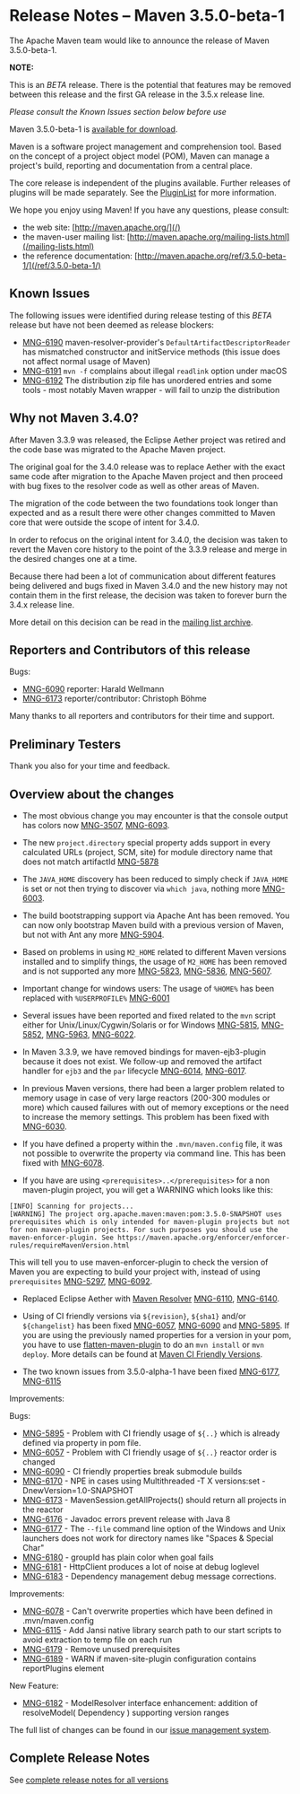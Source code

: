 <!--
Licensed to the Apache Software Foundation (ASF) under one
or more contributor license agreements.  See the NOTICE file
distributed with this work for additional information
regarding copyright ownership.  The ASF licenses this file
to you under the Apache License, Version 2.0 (the
"License"); you may not use this file except in compliance
with the License.  You may obtain a copy of the License at

http://www.apache.org/licenses/LICENSE-2.0

Unless required by applicable law or agreed to in writing,
software distributed under the License is distributed on an
"AS IS" BASIS, WITHOUT WARRANTIES OR CONDITIONS OF ANY
KIND, either express or implied.  See the License for the
specific language governing permissions and limitations
under the License.
-->

# Release Notes &#x2013; Maven 3.5.0-beta-1

The Apache Maven team would like to announce the release of Maven 3.5.0-beta-1.

<div class="alert alert-error" role="alert">
<p><b>NOTE:</b></p>
<p>This is an <i>BETA</i> release. There is the potential that features may be removed between this release and the first GA release in the 3.5.x release line.</p>
<p><i>Please consult the Known Issues section below before use</i></p>
</div>

Maven 3.5.0-beta-1 is [available for download][0].

Maven is a software project management and comprehension tool. Based on the concept of a project object model
(POM), Maven can manage a project's build, reporting and documentation from a central place.

The core release is independent of the plugins available. Further releases of plugins will be made separately.
See the [PluginList][1] for more information.

We hope you enjoy using Maven! If you have any questions, please consult:

- the web site: [http://maven.apache.org/](/)
- the maven-user mailing list: [http://maven.apache.org/mailing-lists.html](/mailing-lists.html)
- the reference documentation: [http://maven.apache.org/ref/3.5.0-beta-1/](/ref/3.5.0-beta-1/)

## Known Issues

The following issues were identified during release testing of this _BETA_ release but have not been deemed as release
blockers:

* [MNG-6190] maven-resolver-provider's `DefaultArtifactDescriptorReader` has mismatched constructor and initService
  methods (this issue does not affect normal usage of Maven)
* [MNG-6191] `mvn -f` complains about illegal `readlink` option under macOS
* [MNG-6192] The distribution zip file has unordered entries and some tools - most notably Maven wrapper - will fail to
  unzip the distribution

## Why not Maven 3.4.0?

After Maven 3.3.9 was released, the Eclipse Aether project was retired and the code base was migrated to the Apache
Maven project.

The original goal for the 3.4.0 release was to replace Aether with the exact same code after migration to the Apache
Maven project and then proceed with bug fixes to the resolver code as well as other areas of Maven.

The migration of the code between the two foundations took longer than expected and as a result there were other changes
committed to Maven core that were outside the scope of intent for 3.4.0.

In order to refocus on the original intent for 3.4.0, the decision was taken to revert the Maven core history to the
point of the 3.3.9 release and merge in the desired changes one at a time.

Because there had been a lot of communication about different features being delivered and bugs fixed in Maven 3.4.0 and
the new history may not contain them in the first release, the decision was taken to forever burn the 3.4.x release
line.

More detail on this decision can be read in
the [mailing list archive](http://www.mail-archive.com/dev@maven.apache.org/msg112103.html).

## Reporters and Contributors of this release

Bugs:

* [MNG-6090] reporter: Harald Wellmann
* [MNG-6173] reporter/contributor: Christoph Böhme

Many thanks to all reporters and contributors for their time and support.

## Preliminary Testers

Thank you also for your time and feedback.

## Overview about the changes

* The most obvious change you may encounter is that the console output
  has colors now [MNG-3507], [MNG-6093].

* The new `project.directory` special property adds support in every calculated URLs (project, SCM, site)
  for module directory name that does not match artifactId [MNG-5878]

* The `JAVA_HOME` discovery has been reduced to simply check if `JAVA_HOME` is set
  or not then trying to discover via `which java`, nothing more [MNG-6003].

* The build bootstrapping support via Apache Ant has been removed. You can now only bootstrap Maven
  build with a previous version of Maven, but not with Ant any more [MNG-5904].

* Based on problems in using `M2_HOME` related to different Maven versions installed and
  to simplify things, the usage of `M2_HOME` has been removed and is not
  supported any more [MNG-5823], [MNG-5836], [MNG-5607].

* Important change for windows users: The usage of `%HOME%` has been replaced
  with `%USERPROFILE%` [MNG-6001]

* Several issues have been reported and fixed related to the `mvn` script either
  for Unix/Linux/Cygwin/Solaris or for Windows
  [MNG-5815], [MNG-5852], [MNG-5963], [MNG-6022].

* In Maven 3.3.9, we have removed bindings for maven-ejb3-plugin because it
  does not exist. We follow-up and removed the artifact handler for `ejb3`
  and the `par` lifecycle [MNG-6014], [MNG-6017].

* In previous Maven versions, there had been a larger problem related to
  memory usage in case of very large reactors (200-300 modules or more)
  which caused failures with out of memory exceptions or the need to increase
  the memory settings. This problem has been fixed with [MNG-6030].

* If you have defined a property within the `.mvn/maven.config` file,
  it was not possible to overwrite the property via command line.
  This has been fixed with [MNG-6078][MNG-6078].

* If you have are using `<prerequisites>..</prerequisites>` for a non
  maven-plugin project, you will get a WARNING which looks like this:

```
[INFO] Scanning for projects...
[WARNING] The project org.apache.maven:maven:pom:3.5.0-SNAPSHOT uses prerequisites which is only intended for maven-plugin projects but not for non maven-plugin projects. For such purposes you should use the maven-enforcer-plugin. See https://maven.apache.org/enforcer/enforcer-rules/requireMavenVersion.html
```

This will tell you to use maven-enforcer-plugin to check the version of Maven
you are expecting to build your project with, instead of using `prerequisites`
[MNG-5297], [MNG-6092].

* Replaced Eclipse Aether with [Maven Resolver][maven-resolver]
  [MNG-6110], [MNG-6140].

* Using of CI friendly versions via `${revision}`, `${sha1}` and/or `${changelist}`
  has been fixed [MNG-6057], [MNG-6090] and [MNG-5895]. If you are using the previously named properties for a version
  in your pom, you have to use [flatten-maven-plugin] to do an `mvn install` or `mvn deploy`. More details can be found
  at [Maven CI Friendly Versions](/guides/mini/guide-maven-ci-friendly.html).

* The two known issues from 3.5.0-alpha-1 have been fixed [MNG-6177], [MNG-6115]

Improvements:

Bugs:

* [MNG-5895] - Problem with CI friendly usage of `${..}` which is already defined via property in pom file.
* [MNG-6057] - Problem with CI friendly usage of `${..}` reactor order is changed
* [MNG-6090] - CI friendly properties break submodule builds
* [MNG-6170] - NPE in cases using Multithreaded -T X versions:set -DnewVersion=1.0-SNAPSHOT
* [MNG-6173] - MavenSession.getAllProjects() should return all projects in the reactor
* [MNG-6176] - Javadoc errors prevent release with Java 8
* [MNG-6177] - The `--file` command line option of the Windows and Unix launchers does not work for directory names like
  "Spaces & Special Char"
* [MNG-6180] - groupId has plain color when goal fails
* [MNG-6181] - HttpClient produces a lot of noise at debug loglevel
* [MNG-6183] - Dependency management debug message corrections.

Improvements:

* [MNG-6078] - Can't overwrite properties which have been defined in .mvn/maven.config
* [MNG-6115] - Add Jansi native library search path to our start scripts to avoid extraction to temp file on each run
* [MNG-6179] - Remove unused prerequisites
* [MNG-6189] - WARN if maven-site-plugin configuration contains reportPlugins element

New Feature:

* [MNG-6182] - ModelResolver interface enhancement: addition of resolveModel( Dependency ) supporting version ranges

The full list of changes can be found in our [issue management system][4].

## Complete Release Notes

See [complete release notes for all versions][5]

[0]: ../../download.html
[1]: ../../plugins/index.html
[2]: http://maven.apache.org/
[4]: https://issues.apache.org/jira/secure/ReleaseNote.jspa?projectId=12316922&amp;version=12339664&amp;styleName=Text
[5]: ../../docs/history.html
[maven-enforcer-plugin]: /enforcer/maven-enforcer-plugin/
[maven-resources-plugin]: /enforcer/maven-resources-plugin/
[maven-aether-provider]: /ref/3.5.0-alpha-1/maven-aether-provider/
[maven-compat]: /ref/3.5.0-alpha-1/maven-compat/
[maven-resolver]: /resolver/
[MNG-3507]: https://issues.apache.org/jira/browse/MNG-3507
[MNG-5607]: https://issues.apache.org/jira/browse/MNG-5607
[MNG-5297]: https://issues.apache.org/jira/browse/MNG-5297
[MNG-5815]: https://issues.apache.org/jira/browse/MNG-5815
[MNG-5823]: https://issues.apache.org/jira/browse/MNG-5823
[MNG-5836]: https://issues.apache.org/jira/browse/MNG-5836
[MNG-5852]: https://issues.apache.org/jira/browse/MNG-5852
[MNG-5878]: https://issues.apache.org/jira/browse/MNG-5878
[MNG-5895]: https://issues.apache.org/jira/browse/MNG-5895
[MNG-5904]: https://issues.apache.org/jira/browse/MNG-5904
[MNG-5963]: https://issues.apache.org/jira/browse/MNG-5963
[MNG-6001]: https://issues.apache.org/jira/browse/MNG-6001
[MNG-6003]: https://issues.apache.org/jira/browse/MNG-6003
[MNG-6014]: https://issues.apache.org/jira/browse/MNG-6014
[MNG-6017]: https://issues.apache.org/jira/browse/MNG-6017
[MNG-6022]: https://issues.apache.org/jira/browse/MNG-6022
[MNG-6030]: https://issues.apache.org/jira/browse/MNG-6030
[MNG-6057]: https://issues.apache.org/jira/browse/MNG-6057
[MNG-6078]: https://issues.apache.org/jira/browse/MNG-6078
[MNG-6090]: https://issues.apache.org/jira/browse/MNG-6090
[MNG-6092]: https://issues.apache.org/jira/browse/MNG-6092
[MNG-6093]: https://issues.apache.org/jira/browse/MNG-6093
[MNG-6110]: https://issues.apache.org/jira/browse/MNG-6110
[MNG-6115]: https://issues.apache.org/jira/browse/MNG-6115
[MNG-6140]: https://issues.apache.org/jira/browse/MNG-6140
[MNG-6170]: https://issues.apache.org/jira/browse/MNG-6170
[MNG-6173]: https://issues.apache.org/jira/browse/MNG-6173
[MNG-6176]: https://issues.apache.org/jira/browse/MNG-6176
[MNG-6177]: https://issues.apache.org/jira/browse/MNG-6177
[MNG-6179]: https://issues.apache.org/jira/browse/MNG-6179
[MNG-6180]: https://issues.apache.org/jira/browse/MNG-6180
[MNG-6181]: https://issues.apache.org/jira/browse/MNG-6181
[MNG-6182]: https://issues.apache.org/jira/browse/MNG-6182
[MNG-6183]: https://issues.apache.org/jira/browse/MNG-6183
[MNG-6189]: https://issues.apache.org/jira/browse/MNG-6189
[MNG-6190]: https://issues.apache.org/jira/browse/MNG-6190
[MNG-6191]: https://issues.apache.org/jira/browse/MNG-6191
[MNG-6192]: https://issues.apache.org/jira/browse/MNG-6192
[flatten-maven-plugin]: https://www.mojohaus.org/flatten-maven-plugin/

